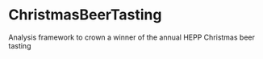 # ChristmasBeerTasting
Analysis framework to crown a winner of the annual HEPP Christmas beer tasting
